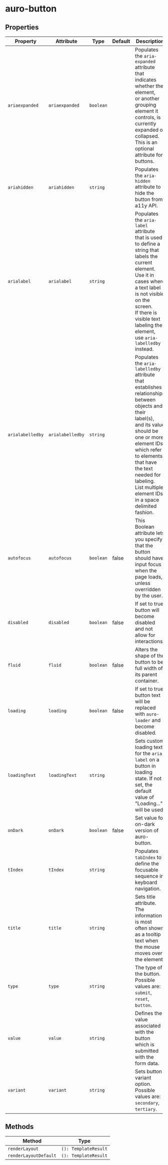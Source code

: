 # auro-button

## Properties

| Property         | Attribute        | Type      | Default | Description                                      |
|------------------|------------------|-----------|---------|--------------------------------------------------|
| `ariaexpanded`   | `ariaexpanded`   | `boolean` |         | Populates the `aria-expanded` attribute that indicates whether the element,<br />or another grouping element it controls, is currently expanded or collapsed.<br />This is an optional attribute for buttons. |
| `ariahidden`     | `ariahidden`     | `string`  |         | Populates the `aria-hidden` attribute to hide the button from a11y API. |
| `arialabel`      | `arialabel`      | `string`  |         | Populates the `aria-label` attribute that is used to define a string that labels the current element.<br />Use it in cases where a text label is not visible on the screen.<br />If there is visible text labeling the element, use `aria-labelledby` instead. |
| `arialabelledby` | `arialabelledby` | `string`  |         | Populates the `aria-labelledby` attribute that establishes relationships between objects and their label(s),<br />and its value should be one or more element IDs, which refer to elements that have the text needed for labeling.<br />List multiple element IDs in a space delimited fashion. |
| `autofocus`      | `autofocus`      | `boolean` | false   | This Boolean attribute lets you specify that the button should have input focus when the page loads, unless overridden by the user. |
| `disabled`       | `disabled`       | `boolean` | false   | If set to true, button will become disabled and not allow for interactions. |
| `fluid`          | `fluid`          | `boolean` | false   | Alters the shape of the button to be full width of its parent container. |
| `loading`        | `loading`        | `boolean` | false   | If set to true button text will be replaced with `auro-loader` and become disabled. |
| `loadingText`    | `loadingText`    | `string`  |         | Sets custom loading text for the `aria-label` on a button in loading state. If not set, the default value of "Loading..." will be used. |
| `onDark`         | `onDark`         | `boolean` | false   | Set value for on-dark version of auro-button.    |
| `tIndex`         | `tIndex`         | `string`  |         | Populates `tabIndex` to define the focusable sequence in keyboard navigation. |
| `title`          | `title`          | `string`  |         | Sets title attribute. The information is most often shown as a tooltip text when the mouse moves over the element. |
| `type`           | `type`           | `string`  |         | The type of the button. Possible values are: `submit`, `reset`, `button`. |
| `value`          | `value`          | `string`  |         | Defines the value associated with the button which is submitted with the form data. |
| `variant`        | `variant`        | `string`  |         | Sets button variant option. Possible values are: `secondary`, `tertiary`. |

## Methods

| Method                | Type                 |
|-----------------------|----------------------|
| `renderLayout`        | `(): TemplateResult` |
| `renderLayoutDefault` | `(): TemplateResult` |
